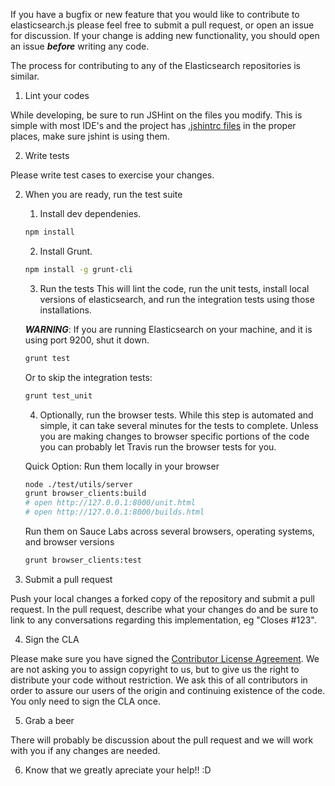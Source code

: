 If you have a bugfix or new feature that you would like to contribute to elasticsearch.js please feel free to submit a pull request, or open an issue for discussion. If your change is adding new functionality, you should open an issue ***before*** writing any code.

The process for contributing to any of the Elasticsearch repositories is similar.

1. Lint your codes

  While developing, be sure to run JSHint on the files you modify. This is simple with most IDE's and the project has [.jshintrc files](http://www.jshint.com/docs/) in the proper places, make sure jshint is using them.

2. Write tests

  Please write test cases to exercise your changes.

2. When you are ready, run the test suite

    1. Install dev dependenies.

      ```sh
      npm install
      ```

    2. Install Grunt.

      ```sh
      npm install -g grunt-cli
      ```
    3. Run the tests This will lint the code, run the unit tests, install local versions of elasticsearch, and run the integration tests using those installations.

      ***WARNING***: If you are running Elasticsearch on your machine, and it is using port 9200, shut it down.

      ```sh
      grunt test
      ```

      Or to skip the integration tests:

      ```sh
      grunt test_unit
      ```
    4. Optionally, run the browser tests. While this step is automated and simple, it can take several minutes for the tests to complete. Unless you are making changes to browser specific portions of the code you can probably let Travis run the browser tests for you.

      Quick Option: Run them locally in your browser
      ```sh
      node ./test/utils/server
      grunt browser_clients:build
      # open http://127.0.0.1:8000/unit.html
      # open http://127.0.0.1:8000/builds.html
      ```

      Run them on Sauce Labs across several browsers, operating systems, and browser versions
      ```sh
      grunt browser_clients:test
      ```


3. Submit a pull request

  Push your local changes a forked copy of the repository and submit a pull request. In the pull request, describe what your changes do and be sure to link to any conversations regarding this implementation, eg "Closes #123".

4. Sign the CLA

  Please make sure you have signed the [Contributor License Agreement](http://www.elasticsearch.org/contributor-agreement/). We are not asking you to assign copyright to us, but to give us the right to distribute your code without restriction. We ask this of all contributors in order to assure our users of the origin and continuing existence of the code. You only need to sign the CLA once.

5. Grab a beer

  There will probably be discussion about the pull request and we will work with you if any changes are needed.

6. Know that we greatly apreciate your help!! :D
